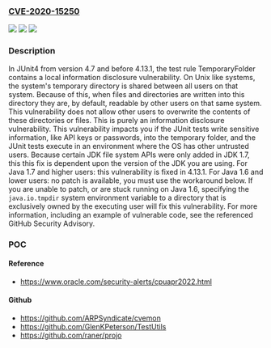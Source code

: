 ### [CVE-2020-15250](https://cve.mitre.org/cgi-bin/cvename.cgi?name=CVE-2020-15250)
![](https://img.shields.io/static/v1?label=Product&message=junit4&color=blue)
![](https://img.shields.io/static/v1?label=Version&message=n%2Fa&color=blue)
![](https://img.shields.io/static/v1?label=Vulnerability&message=CWE-200%3A%20Exposure%20of%20Sensitive%20Information%20to%20an%20Unauthorized%20Actor&color=brighgreen)

### Description

In JUnit4 from version 4.7 and before 4.13.1, the test rule TemporaryFolder contains a local information disclosure vulnerability. On Unix like systems, the system's temporary directory is shared between all users on that system. Because of this, when files and directories are written into this directory they are, by default, readable by other users on that same system. This vulnerability does not allow other users to overwrite the contents of these directories or files. This is purely an information disclosure vulnerability. This vulnerability impacts you if the JUnit tests write sensitive information, like API keys or passwords, into the temporary folder, and the JUnit tests execute in an environment where the OS has other untrusted users. Because certain JDK file system APIs were only added in JDK 1.7, this this fix is dependent upon the version of the JDK you are using. For Java 1.7 and higher users: this vulnerability is fixed in 4.13.1. For Java 1.6 and lower users: no patch is available, you must use the workaround below. If you are unable to patch, or are stuck running on Java 1.6, specifying the `java.io.tmpdir` system environment variable to a directory that is exclusively owned by the executing user will fix this vulnerability. For more information, including an example of vulnerable code, see the referenced GitHub Security Advisory.

### POC

#### Reference
- https://www.oracle.com/security-alerts/cpuapr2022.html

#### Github
- https://github.com/ARPSyndicate/cvemon
- https://github.com/GlenKPeterson/TestUtils
- https://github.com/raner/projo

